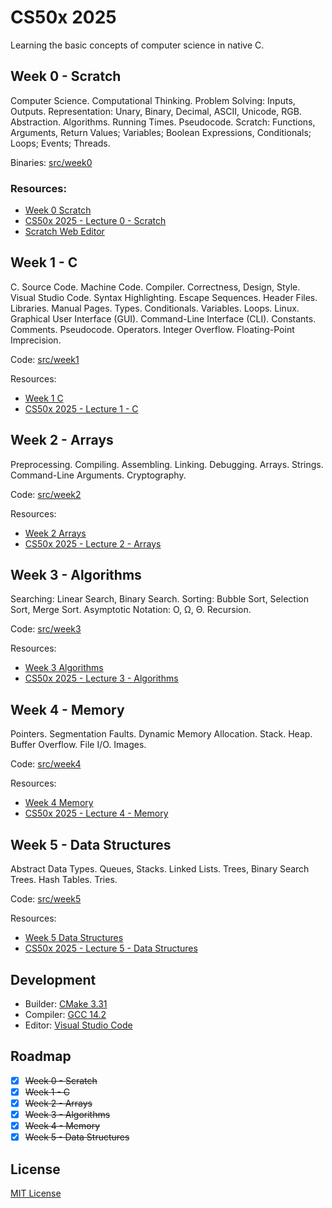 # CS50x 2025

Learning the basic concepts of computer science in native C.

## Week 0 - Scratch

Computer Science. Computational Thinking. Problem Solving: Inputs, Outputs. Representation: Unary, Binary, Decimal, ASCII, Unicode, RGB. Abstraction. Algorithms. Running Times. Pseudocode. Scratch: Functions, Arguments, Return Values; Variables; Boolean Expressions, Conditionals; Loops; Events; Threads.

Binaries: [src/week0](src/week0)

### Resources:

- [Week 0 Scratch](https://cs50.harvard.edu/x/2025/weeks/0/)
- [CS50x 2025 - Lecture 0 - Scratch](https://www.youtube.com/watch?v=2WtPyqwTLKM)
- [Scratch Web Editor](https://scratch.mit.edu/projects/editor/)

## Week 1 - C

C. Source Code. Machine Code. Compiler. Correctness, Design, Style. Visual Studio Code. Syntax Highlighting. Escape Sequences. Header Files. Libraries. Manual Pages. Types. Conditionals. Variables. Loops. Linux. Graphical User Interface (GUI). Command-Line Interface (CLI). Constants. Comments. Pseudocode. Operators. Integer Overflow. Floating-Point Imprecision.

Code: [src/week1](src/week1)

Resources:

- [Week 1 C](https://cs50.harvard.edu/x/2025/weeks/1/)
- [CS50x 2025 - Lecture 1 - C](https://www.youtube.com/watch?v=89cbCbWrM4U)

## Week 2 - Arrays

Preprocessing. Compiling. Assembling. Linking. Debugging. Arrays. Strings. Command-Line Arguments. Cryptography.

Code: [src/week2](src/week2)

Resources:

- [Week 2 Arrays](https://cs50.harvard.edu/x/2025/weeks/2/)
- [CS50x 2025 - Lecture 2 - Arrays](https://www.youtube.com/watch?v=Y8qnryVy5sQ)

## Week 3 - Algorithms

Searching: Linear Search, Binary Search. Sorting: Bubble Sort, Selection Sort, Merge Sort. Asymptotic Notation: O, Ω, Θ. Recursion.

Code: [src/week3](src/week3)

Resources:

- [Week 3 Algorithms](https://cs50.harvard.edu/x/2025/weeks/3/)
- [CS50x 2025 - Lecture 3 - Algorithms](https://www.youtube.com/watch?v=iCx3zwK8Ms8)

## Week 4 - Memory

Pointers. Segmentation Faults. Dynamic Memory Allocation. Stack. Heap. Buffer Overflow. File I/O. Images.

Code: [src/week4](src/week4)

Resources:

- [Week 4 Memory](https://cs50.harvard.edu/x/2025/weeks/4/)
- [CS50x 2025 - Lecture 4 - Memory](https://www.youtube.com/watch?v=kcRdFGbzR1I)

## Week 5 - Data Structures

Abstract Data Types. Queues, Stacks. Linked Lists. Trees, Binary Search Trees. Hash Tables. Tries.

Code: [src/week5](src/week5)

Resources:

- [Week 5 Data Structures](https://cs50.harvard.edu/x/2025/weeks/5/)
- [CS50x 2025 - Lecture 5 - Data Structures](https://www.youtube.com/watch?v=aV8LlSmd1E8)

## Development

- Builder: [CMake 3.31](https://cmake.org/cmake/help/v3.31/index.html)
- Compiler: [GCC 14.2](https://gcc.gnu.org/gcc-14/)
- Editor: [Visual Studio Code](https://code.visualstudio.com/)

## Roadmap

- [x] ~~Week 0 - Scratch~~
- [x] ~~Week 1 - C~~
- [x] ~~Week 2 - Arrays~~
- [x] ~~Week 3 - Algorithms~~
- [x] ~~Week 4 - Memory~~
- [x] ~~Week 5 - Data Structures~~

## License

[MIT License](LICENSE.md)
